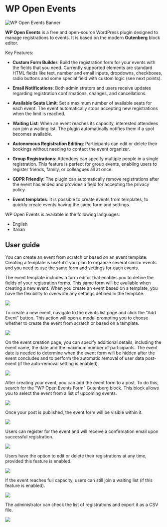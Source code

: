 # WP Open Events

![WP Open Events Banner](./assets/wpoe-banner.jpg)

**WP Open Events** is a free and open-source WordPress plugin designed to manage registrations to events. It is based on the modern **Gutenberg** block editor.

Key Features:

* **Custom Form Builder**: Build the registration form for your events with the fields that you need. Currently supported elements are standard HTML fields like text, number and email inputs, dropdowns, checkboxes, radio buttons and some special field with custom logic (see next points).

* **Email Notifications**: Both administrators and users receive updates regarding registration confirmations, changes, and cancellations.

* **Available Seats Limit**: Set a maximum number of available seats for each event. The event automatically stops accepting new registrations when the limit is reached.

* **Waiting List**: When an event reaches its capacity, interested attendees can join a waiting list. The plugin automatically notifies them if a spot becomes available.

* **Autonomous Registration Editing**: Participants can edit or delete their bookings without needing to contact the event organizer.

* **Group Registrations**: Attendees can specify multiple people in a single registration. This feature is perfect for group events, enabling users to register friends, family, or colleagues all at once.

* **GDPR Friendly**: The plugin can automatically remove registrations after the event has ended and provides a field for accepting the privacy policy.

* **Event templates**: It is possible to create events from templates, to quickly create events having the same form and settings.

WP Open Events is available in the following languages:

* English
* Italian

## User guide

You can create an event from scratch or based on an event template. Creating a template is useful if you plan to organize several similar events and you need to use the same form and settings for each events.

The event template includes a form editor that enables you to define the fields of your registration forms. This same form will be available when creating a new event. When you create an event based on a template, you have the flexibility to overwrite any settings defined in the template.

![](./assets/wp-open-events-template.png)

To create a new event, navigate to the events list page and click the "Add Event" button. This action will open a modal prompting you to choose whether to create the event from scratch or based on a template.

![](./assets/wp-open-events-create-event-modal.png)

On the event creation page, you can specify additional details, including the event name, the date and the maximum number of participants. The event date is needed to determine when the event form will be hidden after the event concludes and to perform the automatic removal of user data post-event (if the auto-removal setting is enabled).

![](./assets/wp-open-events-create-event.png)

After creating your event, you can add the event form to a post. To do this, search for the "WP Open Events Form" Gutenberg block. This block allows you to select the event from a list of upcoming events.

![](./assets/wp-open-events-select-event.png)

Once your post is published, the event form will be visible within it.

![](./assets/wp-open-events-event-form.png)

Users can register for the event and will receive a confirmation email upon successful registration.

![](./assets/wp-open-events-confirmation-email.png)

Users have the option to edit or delete their registrations at any time, provided this feature is enabled.

![](./assets/wp-open-events-registration-editing.png)

If the event reaches full capacity, users can still join a waiting list (if this feature is enabled).

![](./assets/wp-open-events-waiting-list.png)

The administrator can check the list of registrations and export it as a CSV file.

![](./assets/wp-open-events-registrations.png)
